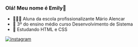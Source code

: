 ### Olá! Meu nome é Emily👋
- 👩🏼‍🎓 Aluna da escola profissionalizante Mário Alencar
- 📍 3º do ensino médio curso Desenvolvimento de Sistema
- 🌱 Estudando HTML e CSS


[![instagram](https://img.shields.io/badge/Instagram-E4405F?style=for-the-badge&logo=instagram&logoColor=white)](https://instagram.com/_em.yl_s)
